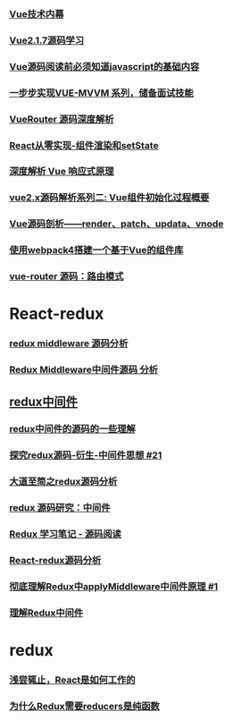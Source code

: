### [Vue技术内幕](http://hcysun.me/vue-design/)
### [Vue2.1.7源码学习](http://hcysun.me/2017/03/03/Vue%E6%BA%90%E7%A0%81%E5%AD%A6%E4%B9%A0/#%E5%9B%9B%E3%80%81%E4%B8%80%E4%B8%AA%E8%B4%AF%E7%A9%BF%E5%A7%8B%E7%BB%88%E7%9A%84%E4%BE%8B%E5%AD%90)
### [Vue源码阅读前必须知道javascript的基础内容](https://juejin.im/post/5b4ad441f265da0f7d4eeb7a#comment)
### [一步步实现VUE-MVVM 系列，储备面试技能](https://juejin.im/post/5b4efdd86fb9a04fe0180af2)
### [VueRouter 源码深度解析](https://juejin.im/post/5b5697675188251b11097464)
### [React从零实现-组件渲染和setState](https://juejin.im/post/5b5a7a5bf265da0f9402b5a9)
### [深度解析 Vue 响应式原理](https://juejin.im/post/5b5eb69a5188251af86bfe00)
### [vue2.x源码解析系列二: Vue组件初始化过程概要](https://juejin.im/post/5b5eadc36fb9a04f8d6bcc4c)
### [Vue源码剖析——render、patch、updata、vnode](https://juejin.im/post/5b28f54be51d45587f49fd41)
### [使用webpack4搭建一个基于Vue的组件库](https://juejin.im/post/5b68244e6fb9a04fb212d1a0)
### [vue-router 源码：路由模式](https://juejin.im/post/5b739d8cf265da280f3ad1fa)




# React-redux
### [redux middleware 源码分析](https://juejin.im/post/5a96d71e6fb9a0635c04acb7)
### [Redux Middleware中间件源码 分析](https://juejin.im/post/5a990d3c518825557b4c2a2f)
## [redux中间件](https://juejin.im/post/5ad83af26fb9a045e66c3d50)
### [redux中间件的源码的一些理解](https://juejin.im/post/5b4ab595f265da0f4b7a85ea)
### [探究redux源码-衍生-中间件思想 #21](https://github.com/sunyongjian/blog/issues/21)
### [大道至简之redux源码分析](https://juejin.im/post/5a099293f265da431769a50e)
### [redux 源码研究：中间件](https://juejin.im/post/5a1ab1c351882531926e6d43)
### [Redux 学习笔记 - 源码阅读](https://juejin.im/post/59754b63f265da6c2b76c0c9)
### [React-redux源码分析](https://juejin.im/post/5aa232f651882518803884dd)
### [彻底理解Redux中applyMiddleware中间件原理 #1](https://github.com/JoV5/blog/issues/1)
### [理解Redux中间件](https://juejin.im/post/5aab8db351882548fe49e314)


# redux
### [浅尝辄止，React是如何工作的](https://juejin.im/post/5b7d16046fb9a01a031af5e4)
### [为什么Redux需要reducers是纯函数](https://www.zcfy.cc/article/why-redux-need-reducers-to-be-pure-functions-freecodecamp-2515.html)
